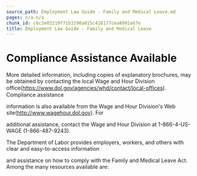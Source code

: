 ```yaml
---
source_path: Employment Law Guide - Family and Medical Leave.md
pages: n/a-n/a
chunk_id: c6c2e03219f71b3290a815c418177cea8992a67e
title: Employment Law Guide - Family and Medical Leave
---
```

# Compliance Assistance Available

More detailed information, including copies of explanatory brochures, may be obtained by contacting the local Wage and Hour Division oﬃce(https://www.dol.gov/agencies/whd/contact/local-oﬃces). Compliance assistance

information is also available from the Wage and Hour Division's Web site(http://www.wagehour.dol.gov). For

additional assistance, contact the Wage and Hour Division at 1-866-4-US-WAGE (1-866-487-9243).

The Department of Labor provides employers, workers, and others with clear and easy-to-access information

and assistance on how to comply with the Family and Medical Leave Act. Among the many resources available are:
